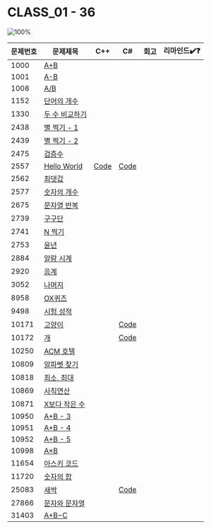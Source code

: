 # CLASS_01 - 36

![100%](https://progress-bar.xyz/4/?scale=36&title=progress&width=500&color=babaca&suffix=/36)

| 문제번호 | 문제제목                              | C++ | C#  | 회고 | 리마인드✔️❓ |
| -------- | ------------------------------------- | --- | --- | ---- | ------------ |
| 1000     | [A+B](https://boj.kr/1000)            |     |     |      |              |
| 1001     | [A-B](https://boj.kr/1001)            |     |     |      |              |
| 1008     | [A/B](https://boj.kr/1008)            |     |     |      |              |
| 1152     | [단어의 개수](https://boj.kr/1152)    |     |     |      |              |
| 1330     | [두 수 비교하기](https://boj.kr/1330) |     |     |      |              |
| 2438     | [별 찍기 - 1](https://boj.kr/2438)    |     |     |      |              |
| 2439     | [별 찍기 - 2](https://boj.kr/2439)    |     |     |      |              |
| 2475     | [검증수](https://boj.kr/2475)         |     |     |      |              |
| 2557     | [Hello World](https://boj.kr/2557)    | [Code](../Baekjoon/Bronze/2557.cpp) | [Code](../Baekjoon/Bronze/2557.cs) |      |              |
| 2562     | [최댓값](https://boj.kr/2562)         |     |     |      |              |
| 2577     | [숫자의 개수](https://boj.kr/2577)    |     |     |      |              |
| 2675     | [문자열 반복](https://boj.kr/2675)    |     |     |      |              |
| 2739     | [구구단](https://boj.kr/2739)         |     |     |      |              |
| 2741     | [N 찍기](https://boj.kr/2741)         |     |     |      |              |
| 2753     | [윤년](https://boj.kr/2753)           |     |     |      |              |
| 2884     | [알람 시계](https://boj.kr/2884)      |     |     |      |              |
| 2920     | [음계](https://boj.kr/2920)           |     |     |      |              |
| 3052     | [나머지](https://boj.kr/3052)         |     |     |      |              |
| 8958     | [OX퀴즈](https://boj.kr/8958)         |     |     |      |              |
| 9498     | [시험 성적](https://boj.kr/9498)      |     |     |      |              |
| 10171    | [고양이](https://boj.kr/10171)        |     | [Code](../Baekjoon/Bronze/10171.cs) |      |              |
| 10172    | [개](https://boj.kr/10172)            |     | [Code](../Baekjoon/Bronze/10172.cs) |      |              |
| 10250    | [ACM 호텔](https://boj.kr/10250)      |     |     |      |              |
| 10809    | [알파벳 찾기](https://boj.kr/10809)   |     |     |      |              |
| 10818    | [최소, 최대](https://boj.kr/10818)    |     |     |      |              |
| 10869    | [사칙연산](https://boj.kr/10869)      |     |     |      |              |
| 10871    | [X보다 작은 수](https://boj.kr/10871) |     |     |      |              |
| 10950    | [A+B - 3](https://boj.kr/10950)       |     |     |      |              |
| 10951    | [A+B - 4](https://boj.kr/10951)       |     |     |      |              |
| 10952    | [A+B - 5](https://boj.kr/10952)       |     |     |      |              |
| 10998    | [A×B](https://boj.kr/10998)           |     |     |      |              |
| 11654    | [아스키 코드](https://boj.kr/11654)   |     |     |      |              |
| 11720    | [숫자의 합](https://boj.kr/11720)     |     |     |      |              |
| 25083    | [새싹](https://boj.kr/25083)          |     | [Code](../Baekjoon/Bronze/25083.cs) |      |              |
| 27866    | [문자와 문자열](https://boj.kr/27866) |     |     |      |              |
| 31403    | [A+B−C](https://boj.kr/31403)         |     |     |      |              |
